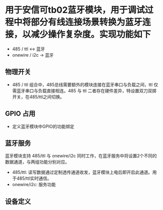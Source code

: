 # 用于安信可tb02蓝牙模块，用于调试过程中将部分有线连接场景转换为蓝牙连接，以减少操作复杂度。实现功能如下

- 485 / ttl <->  蓝牙
- onewire / i2c -> 蓝牙

## 物理开关

- 485 / ttl 组合中，485总线需要额外的模块连接在蓝牙串口与负载之间，ttl 仅需蓝牙串口与负载直接相连。485 与  ttl 二者存在硬件差异，特设置双刀双掷开关，在485/ttl之间切换。

## GPIO 占用

- 定义蓝牙模块中GPIO的功能绑定

## 蓝牙服务

蓝牙模块支持 485/ttl 与 onewire/i2c 同时工作，在蓝牙服务中将设置2个不同的数据通道，与两组功能分别对应。

- 485/ttl:  读写数据通过定制透传通道收发，蓝牙模块上电后即开启此通道。用于485/ttl实时通信。
- onewire/i2c: 服务功能

## 设备定义
